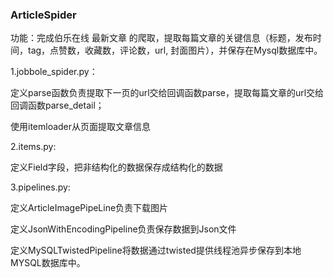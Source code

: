 ### ArticleSpider

功能：完成伯乐在线 最新文章 的爬取，提取每篇文章的关键信息（标题，发布时间，tag，点赞数，收藏数，评论数，url, 封面图片），并保存在Mysql数据库中。

1.jobbole_spider.py：

定义parse函数负责提取下一页的url交给回调函数parse，提取每篇文章的url交给回调函数parse_detail；

使用itemloader从页面提取文章信息

2.items.py:

定义Field字段，把非结构化的数据保存成结构化的数据

3.pipelines.py:

定义ArticleImagePipeLine负责下载图片

定义JsonWithEncodingPipeline负责保存数据到Json文件

定义MySQLTwistedPipeline将数据通过twisted提供线程池异步保存到本地MYSQL数据库中。




